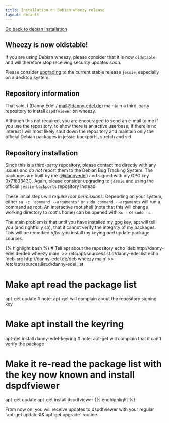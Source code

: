 ```yaml
---
title: Installation on Debian wheezy release
layout: default
---
```


[Go back to debian installation](/installation/debian.html)

## Wheezy is now oldstable!

If you are using Debian wheezy, please consider that it is now
`oldstable` and will therefore stop receiving security updates soon.

Please consider [upgrading] to the current stable release `jessie`,
especially on a desktop system.

[upgrading]: https://www.debian.org/releases/jessie/amd64/release-notes/ch-upgrading.en.html

## Repository information

That said, I (Danny Edel / mail@danny-edel.de) maintain a
third-party repository to install `dspdfviewer` on wheezy.

Although this not required, you are encouraged to send an e-mail to me
if you use the repository, to show there is an active userbase; If there
is no interest I will most likely shut down the repository and maintain
only the official Debian packages in jessie-backports, stretch and sid.

## Repository installation

Since this is a third-party repository, please contact me directly with
any issues and *do not* report them to the Debian Bug Tracking System.
The packages are built by me ([@dannyedel]) and signed with my GPG key
[0x7183343C].
Again, please consider upgrading to `jessie` and using the official
`jessie-backports` repository instead.

[@dannyedel]: https://github.com/dannyedel
[0x7183343C]: https://sks-keyservers.net/pks/lookup?op=get&search=0xF132F84C7183343C

These initial steps will *require root permissions.* Depending on your system,
either `su -c 'command --arguments'` or `sudo command --arguments`
will run a command as root. An interactive root shell (note that this will change working
directory to root's home) can be opened with `su -` or `sudo -i`.

The main problem is that until you have installed my gpg key, apt will tell you
(and rightfully so), that it cannot verify the integrity of my packages.
This will be remedied *after* you install my keying *and* update package sources.

<div class="root">
{% highlight bash %}
# Tell apt about the repository
echo 'deb http://danny-edel.de/deb wheezy main' >> /etc/apt/sources.list.d/danny-edel.list
echo 'deb-src http://danny-edel.de/deb wheezy main' >> /etc/apt/sources.list.d/danny-edel.list

# Make apt read the package list
apt-get update    # note: apt-get will complain about the repository signing key

# Make apt install the keyring
apt-get install danny-edel-keyring    # note: apt-get will complain that it can't verify the package

# Make it re-read the package list with the key now known and install dspdfviewer
apt-get update
apt-get install dspdfviewer
{% endhighlight %}
</div>

<span class="root">
From now on, you will receive updates to dspdfviewer with your regular
`apt-get update && apt-get upgrade` routine.
